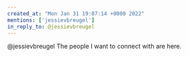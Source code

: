 ```yaml
---
created_at: "Mon Jan 31 19:07:14 +0000 2022"
mentions: ['jessievbreugel']
in_reply_to: @jessievbreugel
---
```


@jessievbreugel The people I want to connect with are here.